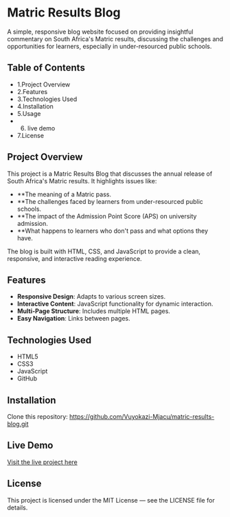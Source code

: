 # Matric Results Blog

A simple, responsive blog website focused on providing insightful commentary on South Africa's Matric results, discussing the challenges and opportunities for learners, especially in under-resourced public schools.

## Table of Contents

- 1.Project Overview
- 2.Features
- 3.Technologies Used
- 4.Installation
- 5.Usage
- 6. live demo
- 7.License

## Project Overview

This project is a Matric Results Blog that discusses the annual release of South Africa's Matric results. It highlights issues like:

- **The meaning of a Matric pass.
- **The challenges faced by learners from under-resourced public schools.
- **The impact of the Admission Point Score (APS) on university admission.
- **What happens to learners who don't pass and what options they have.

The blog is built with HTML, CSS, and JavaScript to provide a clean, responsive, and interactive reading experience.

## Features

- **Responsive Design**: Adapts to various screen sizes.
- **Interactive Content**: JavaScript functionality for dynamic interaction.
- **Multi-Page Structure**: Includes multiple HTML pages.
- **Easy Navigation**: Links between pages.

## Technologies Used

- HTML5
- CSS3
- JavaScript
- GitHub 

## Installation

Clone this repository: https://github.com/Vuyokazi-Mjacu/matric-results-blog.git

## Live Demo
[Visit the live project here](https://username.github.io/repository-name)


## License
This project is licensed under the MIT License — see the LICENSE file for details.










